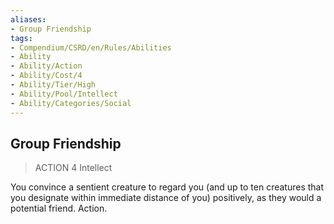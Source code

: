 ```yaml
---
aliases:
- Group Friendship
tags:
- Compendium/CSRD/en/Rules/Abilities
- Ability
- Ability/Action
- Ability/Cost/4
- Ability/Tier/High
- Ability/Pool/Intellect
- Ability/Categories/Social
---
```


  
## Group Friendship  
>ACTION 4  Intellect  
  
You convince a sentient creature to regard you (and up to ten creatures that you designate within immediate distance of you) positively, as they would a potential friend. Action.